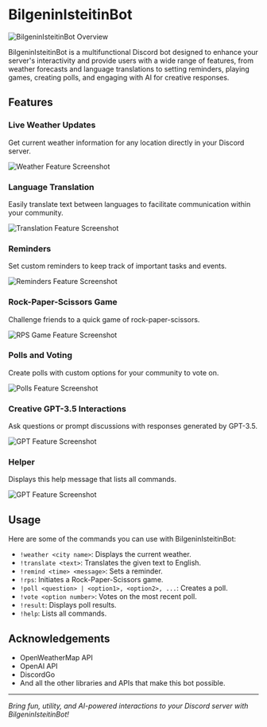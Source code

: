 # BilgeninIsteitinBot

![BilgeninIsteitinBot Overview](./assets/Bot.jpg)

BilgeninIsteitinBot is a multifunctional Discord bot designed to enhance your server's interactivity and provide users with a wide range of features, from weather forecasts and language translations to setting reminders, playing games, creating polls, and engaging with AI for creative responses.

## Features

### Live Weather Updates

Get current weather information for any location directly in your Discord server.

![Weather Feature Screenshot](./assets/Weather.jpg)

### Language Translation

Easily translate text between languages to facilitate communication within your community.

![Translation Feature Screenshot](./assets/Translation.jpg)

### Reminders

Set custom reminders to keep track of important tasks and events.

![Reminders Feature Screenshot](./assets/Reminder.jpg)

### Rock-Paper-Scissors Game

Challenge friends to a quick game of rock-paper-scissors.

![RPS Game Feature Screenshot](./assets/RPS.jpg)

### Polls and Voting

Create polls with custom options for your community to vote on.

![Polls Feature Screenshot](./assets/Poll.jpg)

### Creative GPT-3.5 Interactions

Ask questions or prompt discussions with responses generated by GPT-3.5.

![GPT Feature Screenshot](./assets/GPT.jpg)

### Helper

Displays this help message that lists all commands.

![GPT Feature Screenshot](./assets/Helper.jpg)

## Usage

Here are some of the commands you can use with BilgeninIsteitinBot:

- `!weather <city name>`: Displays the current weather.
- `!translate <text>`: Translates the given text to English.
- `!remind <time> <message>`: Sets a reminder.
- `!rps`: Initiates a Rock-Paper-Scissors game.
- `!poll <question> | <option1>, <option2>, ...`: Creates a poll.
- `!vote <option number>`: Votes on the most recent poll.
- `!result`: Displays poll results.
- `!help`: Lists all commands.

## Acknowledgements

- OpenWeatherMap API
- OpenAI API
- DiscordGo
- And all the other libraries and APIs that make this bot possible.

---

_Bring fun, utility, and AI-powered interactions to your Discord server with BilgeninIsteitinBot!_
